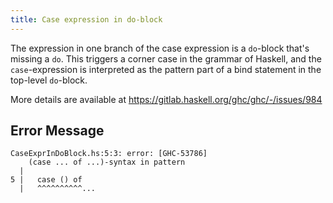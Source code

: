 ```yaml
---
title: Case expression in do-block
---
```


The expression in one branch of the case expression is a `do`-block that's missing a `do`. This triggers a corner case in the grammar of Haskell, and the `case`-expression is interpreted as the pattern part of a bind statement in the top-level `do`-block. 

More details are available at https://gitlab.haskell.org/ghc/ghc/-/issues/984

## Error Message

```
CaseExprInDoBlock.hs:5:3: error: [GHC-53786]
    (case ... of ...)-syntax in pattern
  |
5 |   case () of
  |   ^^^^^^^^^^...

```
